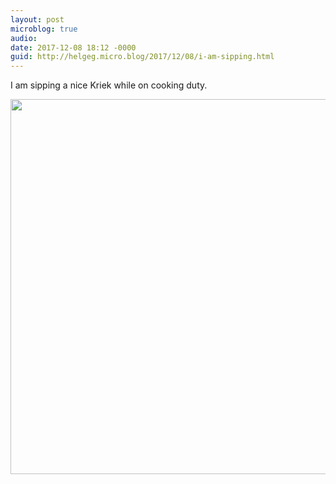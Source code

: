 ```yaml
---
layout: post
microblog: true
audio: 
date: 2017-12-08 18:12 -0000
guid: http://helgeg.micro.blog/2017/12/08/i-am-sipping.html
---
```

I am sipping a nice Kriek while on cooking duty. 

<img src="http://helgeg.micro.blog/uploads/2017/721d0d8ffc.jpg" width="600" height="600" />

